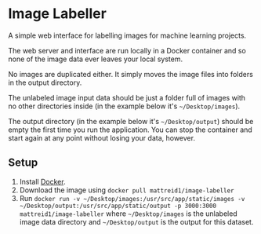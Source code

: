 # Image Labeller
A simple web interface for labelling images for machine learning projects.

The web server and interface are run locally in a Docker container and so none of the image data ever leaves your local system.

No images are duplicated either. It simply moves the image files into folders in the output directory.

The unlabeled image input data should be just a folder full of images with no other directories inside (in the example below it's `~/Desktop/images`).

The output directory (in the example below it's `~/Desktop/output`) should be empty the first time you run the application. You can stop the container and start again at any point without losing your data, however.

## Setup
1. Install [Docker](https://docs.docker.com/engine/install/).
2. Download the image using `docker pull mattreid1/image-labeller`
3. Run `docker run -v ~/Desktop/images:/usr/src/app/static/images -v ~/Desktop/output:/usr/src/app/static/output -p 3000:3000 mattreid1/image-labeller` where `~/Desktop/images` is the unlabeled image data directory and `~/Desktop/output` is the output for this dataset.